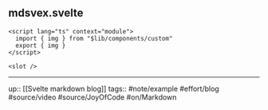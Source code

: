 ## mdsvex.svelte

```
<script lang="ts" context="module">
  import { img } from "$lib/components/custom"
  export { img }
</script>

<slot />
```

---
up:: [[Svelte markdown blog]]
tags:: #note/example #effort/blog #source/video #source/JoyOfCode #on/Markdown 
